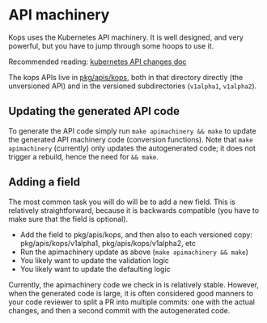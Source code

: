 # API machinery

Kops uses the Kubernetes API machinery.  It is well designed, and very powerful, but you have to
jump through some hoops to use it.

Recommended reading: [kubernetes API changes doc](https://github.com/kubernetes/community/blob/master/contributors/devel/api_changes.md)

The kops APIs live in [pkg/apis/kops](https://github.com/kubernetes/kops/tree/master/pkg/apis/kops), both in
that directory directly (the unversioned API) and in the versioned subdirectories (`v1alpha1`, `v1alpha2`).

## Updating the generated API code

To generate the API code simply run `make apimachinery && make` to update the generated API machinery code (conversion functions).  Note
that `make apimachinery` (currently) only updates the autogenerated code; it does not trigger a rebuild, hence the
need for `&& make`.

## Adding a field

The most common task you will do will be to add a new field.  This is relatively straightforward, because
it is backwards compatible (you have to make sure that the field is optional).

* Add the field to pkg/apis/kops, and then also to each versioned copy: pkg/apis/kops/v1alpha1, pkg/apis/kops/v1alpha2, etc
* Run the apimachinery update as above (`make apimachinery && make`)
* You likely want to update the validation logic
* You likely want to update the defaulting logic

Currently, the apimachinery code we check in is relatively stable.  However, when the generated code is large,
it is often considered good manners to your code reviewer to split a PR into multiple commits: one with the
actual changes, and then a second commit with the autogenerated code.
